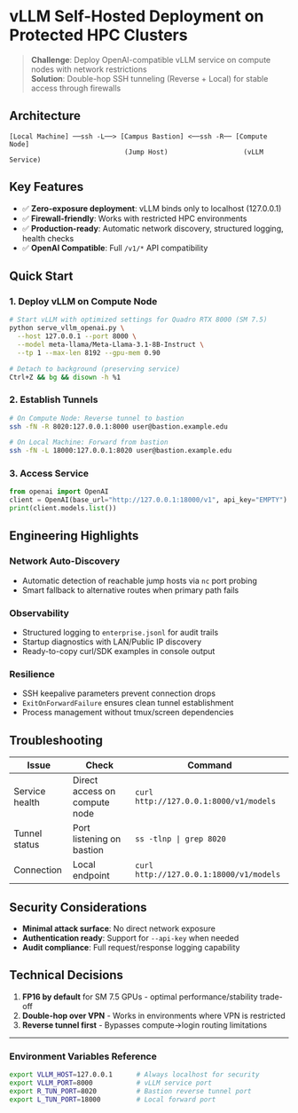 # vLLM Self-Hosted Deployment on Protected HPC Clusters

> **Challenge**: Deploy OpenAI-compatible vLLM service on compute nodes with network restrictions  
> **Solution**: Double-hop SSH tunneling (Reverse + Local) for stable access through firewalls

## Architecture

```
[Local Machine] ──ssh -L──> [Campus Bastion] <──ssh -R── [Compute Node]
                             (Jump Host)                   (vLLM Service)
```

## Key Features

- ✅ **Zero-exposure deployment**: vLLM binds only to localhost (127.0.0.1)
- ✅ **Firewall-friendly**: Works with restricted HPC environments  
- ✅ **Production-ready**: Automatic network discovery, structured logging, health checks
- ✅ **OpenAI Compatible**: Full `/v1/*` API compatibility

## Quick Start

### 1. Deploy vLLM on Compute Node

```bash
# Start vLLM with optimized settings for Quadro RTX 8000 (SM 7.5)
python serve_vllm_openai.py \
  --host 127.0.0.1 --port 8000 \
  --model meta-llama/Meta-Llama-3.1-8B-Instruct \
  --tp 1 --max-len 8192 --gpu-mem 0.90

# Detach to background (preserving service)
Ctrl+Z && bg && disown -h %1
```

### 2. Establish Tunnels

```bash
# On Compute Node: Reverse tunnel to bastion
ssh -fN -R 8020:127.0.0.1:8000 user@bastion.example.edu

# On Local Machine: Forward from bastion
ssh -fN -L 18000:127.0.0.1:8020 user@bastion.example.edu
```

### 3. Access Service

```python
from openai import OpenAI
client = OpenAI(base_url="http://127.0.0.1:18000/v1", api_key="EMPTY")
print(client.models.list())
```

## Engineering Highlights

### Network Auto-Discovery
- Automatic detection of reachable jump hosts via `nc` port probing
- Smart fallback to alternative routes when primary path fails

### Observability
- Structured logging to `enterprise.jsonl` for audit trails
- Startup diagnostics with LAN/Public IP discovery
- Ready-to-copy curl/SDK examples in console output

### Resilience
- SSH keepalive parameters prevent connection drops
- `ExitOnForwardFailure` ensures clean tunnel establishment
- Process management without tmux/screen dependencies

## Troubleshooting

| Issue | Check | Command |
|-------|-------|---------|
| Service health | Direct access on compute node | `curl http://127.0.0.1:8000/v1/models` |
| Tunnel status | Port listening on bastion | `ss -tlnp \| grep 8020` |
| Connection | Local endpoint | `curl http://127.0.0.1:18000/v1/models` |

## Security Considerations

- **Minimal attack surface**: No direct network exposure
- **Authentication ready**: Support for `--api-key` when needed
- **Audit compliance**: Full request/response logging capability

## Technical Decisions

1. **FP16 by default** for SM 7.5 GPUs - optimal performance/stability trade-off
2. **Double-hop over VPN** - Works in environments where VPN is restricted
3. **Reverse tunnel first** - Bypasses compute→login routing limitations

---

### Environment Variables Reference

```bash
export VLLM_HOST=127.0.0.1      # Always localhost for security
export VLLM_PORT=8000           # vLLM service port
export R_TUN_PORT=8020          # Bastion reverse tunnel port
export L_TUN_PORT=18000         # Local forward port
```

